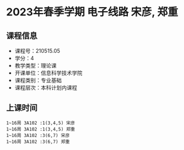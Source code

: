 # 2023年春季学期 电子线路 宋彦, 郑重






## 课程信息

- 课程号：210515.05
- 学分：4
- 教学类型：理论课
- 开课单位：信息科学技术学院
- 课程类别：专业基础
- 课程层次：本科计划内课程

## 上课时间

```
1~16周 3A102 :1(3,4,5) 宋彦
1~16周 3A102 :1(3,4,5) 郑重
1~16周 3A102 :3(6,7) 宋彦
1~16周 3A102 :3(6,7) 郑重
```

